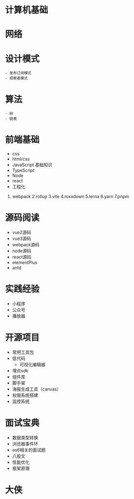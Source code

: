 
# 计算机基础
  # 网络

  # 设计模式
    - 发布订阅模式
    - 观察者模式
  # 算法
    - 树
    - 链表

  

# 前端基础
- css
- html/css
- JavaScript 基础知识
- TypeScript 
- Node
- react
- 工程化
1. webpack
2.rollup
3.vite
4.roxxdown
5.lerna
6.yarn
7.pnpm


# 源码阅读
  - vue2源码
  - vue3源码
  - webpack源码
  - node源码
  - react源码
  - elementPlus
  - antd
# 实践经验
  - 小程序
  - 公众号
  - 播放器

# 开源项目

-   常用工具包
-   低代码
    - 可视化编辑器
-   埋点sdk
-   组件库
-   脚手架
-   海报生成工具（canvas）
-   权限系统搭建
-   监控系统

# 面试宝典
  - 数据类型转换
  - 浏览器事件环
  - es6相关的面试题
  - 八股文
  - 性能优化
  - 框架原理


# 大侠




